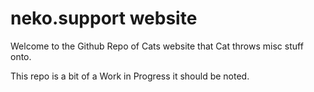 <!--
SPDX-FileCopyrightText: 2025 Catalan Lover

SPDX-License-Identifier: CC-BY-SA-4.0
-->

# neko.support website

Welcome to the Github Repo of Cats website that Cat throws misc stuff onto.

This repo is a bit of a Work in Progress it should be noted.
